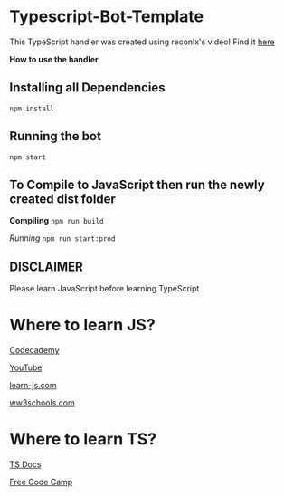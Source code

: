 # Typescript-Bot-Template

This TypeScript handler was created using reconlx's video! Find it [here](https://www.youtube.com/watch?v=4IxLBKPVyXE&t=7s)

**How to use the handler**

## Installing all Dependencies

`npm install`

## Running the bot

`npm start`

## To Compile to JavaScript then run the newly created dist folder

**Compiling**
`npm run build`

_Running_
`npm run start:prod`

## DISCLAIMER

Please learn JavaScript before learning TypeScript

# Where to learn JS?

[Codecademy](https://www.codecademy.com/learn/introduction-to-javascript)

[YouTube](https://www.youtube.com/results?search_query=Learning+JavaScript)

[learn-js.com](https://www.learn-js.org)

[ww3schools.com](https://www.w3schools.com/js/default.asp)

# Where to learn TS?

[TS Docs](https://www.w3schools.com/js/default.asp)

[Free Code Camp](https://www.freecodecamp.org/news/learn-typescript-in-5-minutes-13eda868daeb/)
